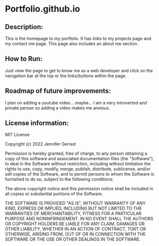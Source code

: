 # Portfolio.github.io

## Description:
This is the homepage to my portfolio. It has links to my projects page and my contact me page. This page also includes an about me section. 
## How to Run:  
Just view the page to get to know me as a web developer and click on the navigation bar at the top or the links/buttons within the page. 
## Roadmap of future improvements: 
I plan on adding a youtube video....maybe... I am a very introverted and private person so adding a video makes me anxious. 
## License information: 
MIT License

Copyright (c) 2022 Jennifer Gerred

Permission is hereby granted, free of charge, to any person obtaining a copy
of this software and associated documentation files (the "Software"), to deal
in the Software without restriction, including without limitation the rights
to use, copy, modify, merge, publish, distribute, sublicense, and/or sell
copies of the Software, and to permit persons to whom the Software is
furnished to do so, subject to the following conditions:

The above copyright notice and this permission notice shall be included in all
copies or substantial portions of the Software.

THE SOFTWARE IS PROVIDED "AS IS", WITHOUT WARRANTY OF ANY KIND, EXPRESS OR
IMPLIED, INCLUDING BUT NOT LIMITED TO THE WARRANTIES OF MERCHANTABILITY,
FITNESS FOR A PARTICULAR PURPOSE AND NONINFRINGEMENT. IN NO EVENT SHALL THE
AUTHORS OR COPYRIGHT HOLDERS BE LIABLE FOR ANY CLAIM, DAMAGES OR OTHER
LIABILITY, WHETHER IN AN ACTION OF CONTRACT, TORT OR OTHERWISE, ARISING FROM,
OUT OF OR IN CONNECTION WITH THE SOFTWARE OR THE USE OR OTHER DEALINGS IN THE
SOFTWARE.
